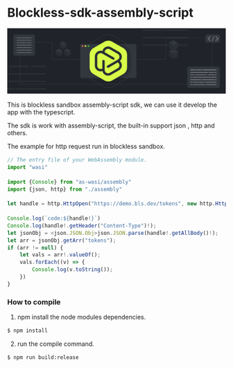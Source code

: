 # Blockless-sdk-assembly-script

![](blockless.png)

This is blockless sandbox assembly-script sdk, we can use it develop the app with the typescript.

The sdk is work with assembly-script, the built-in support json , http  and others.

The example for http request run in blockless sandbox.

```ts
// The entry file of your WebAssembly module.
import "wasi"

import {Console} from "as-wasi/assembly"
import {json, http} from "./assembly"

let handle = http.HttpOpen("https://demo.bls.dev/tokens", new http.HttpOptions("GET"));

Console.log(`code:${handle!}`)
Console.log(handle!.getHeader("Content-Type")!);
let jsonObj = <json.JSON.Obj>json.JSON.parse(handle!.getAllBody()!);
let arr = jsonObj.getArr("tokens");
if (arr != null) {
    let vals = arr!.valueOf();
    vals.forEach((v) => {
        Console.log(v.toString());
    })
}
```

### How to compile

1. npm install the node modules dependencies.

```bash
$ npm install
```

2. run the compile command.

```bash
$ npm run build:release
```
